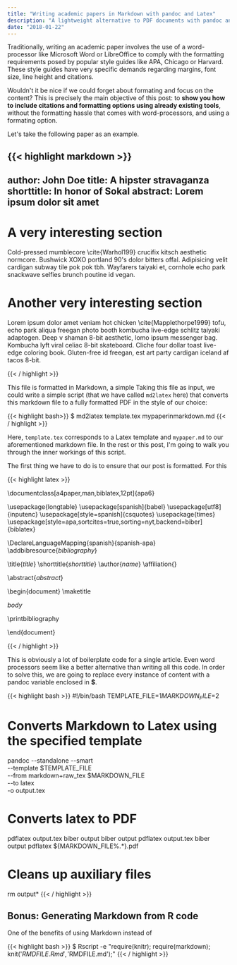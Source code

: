 ```yaml
---
title: "Writing academic papers in Markdown with pandoc and Latex"
description: "A lightweight alternative to PDF documents with pandoc and a .tex template."
date: "2018-01-22"
---
```


Traditionally, writing an academic paper involves the use of a word-processor like Microsoft Word or LibreOffice to comply with the formatting requirements posed by popular style guides like APA, Chicago or Harvard. These style guides have very specific demands regarding margins, font size, line height and citations.

Wouldn't it be nice if we could forget about formating and focus on the content? This is precisely the main objective of this post: to **show you how to include citations and formatting options using already existing tools**, without the formatting hassle that comes with word-processors, and using a formating option.

Let's take the following paper as an example.

{{< highlight markdown >}}
---
author: John Doe
title: A hipster stravaganza
shorttitle: In honor of Sokal
abstract: Lorem ipsum dolor sit amet 
---

# A very interesting section

Cold-pressed mumblecore \cite{Warhol199} crucifix kitsch aesthetic normcore. Bushwick XOXO portland 90's dolor bitters offal. Adipisicing velit cardigan subway tile pok pok tbh. Wayfarers taiyaki et, cornhole echo park snackwave selfies brunch poutine id vegan.

# Another very interesting section

Lorem ipsum dolor amet veniam hot chicken \cite{Mapplethorpe1999} tofu, echo park aliqua freegan photo booth kombucha live-edge schlitz taiyaki adaptogen. Deep v shaman 8-bit aesthetic, lomo ipsum messenger bag. Kombucha lyft viral celiac 8-bit skateboard. Cliche four dollar toast live-edge coloring book. Gluten-free id freegan, est art party cardigan iceland af tacos 8-bit.

{{< / highlight >}}

This file is formatted in Markdown, a simple 
Taking this file as input, we could write a simple script (that we have called `md2latex` here) that converts this markdown file to a fully formatted PDF in the style of our choice:

{{< highlight bash>}}
$ md2latex template.tex mypaperinmarkdown.md 
{{< / highlight >}}

Here, `template.tex` corresponds to a Latex template and `mypaper.md` to our aforementioned markdown file. In the rest or this post, I'm going to walk you through the inner workings of this script. 

The first thing we have to do is to ensure that our post is formatted. For this  

{{< highlight latex >}}

\documentclass[a4paper,man,biblatex,12pt]{apa6}

\usepackage{longtable} 
\usepackage[spanish]{babel}
\usepackage[utf8]{inputenc}
\usepackage[style=spanish]{csquotes}
\usepackage{times}
\usepackage[style=apa,sortcites=true,sorting=nyt,backend=biber]{biblatex}

\DeclareLanguageMapping{spanish}{spanish-apa}
\addbibresource{$bibliography$}

\title{$title$}
\shorttitle{$shorttitle$}
\author{$name$}
\affiliation{}

\abstract{$abstract$}

\begin{document}
\maketitle

$body$

\printbibliography

\end{document}

{{< / highlight >}}

This is obviously a lot of boilerplate code for a single article. Even word processors seem like a better alternative than writing all this code. In order to solve this, we are going to replace every instance of content with a pandoc variable enclosed in __$__.


{{< highlight bash >}}
#!/bin/bash
TEMPLATE_FILE=$1
MARKDOWN_FILE=$2
# Converts Markdown to Latex using the specified template
pandoc --standalone --smart \
	--template $TEMPLATE_FILE \
	--from  markdown+raw_tex $MARKDOWN_FILE \
	--to latex \
-o output.tex 
# Converts latex to PDF
pdflatex output.tex 
biber output 
biber output 
pdflatex output.tex 
biber output 
pdflatex ${MARKDOWN_FILE%.*}.pdf
# Cleans up auxiliary files
rm output*
{{< / highlight >}}

## Bonus: Generating Markdown from R code				

One of the benefits of using Markdown instead of 

{{< highlight bash >}}
$ Rscript -e "require(knitr); require(markdown); knit('$RMDFILE.Rmd', '$RMDFILE.md');"
{{< / highlight >}}


